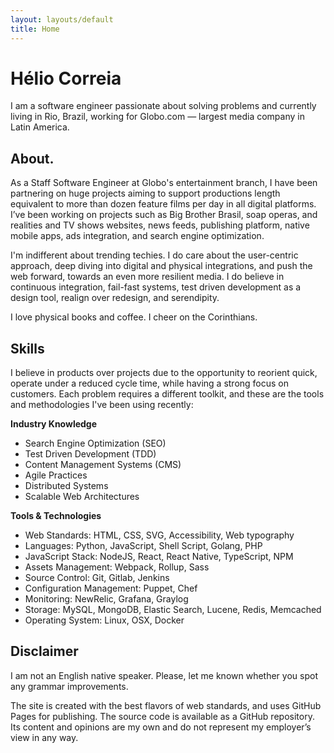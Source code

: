 ```yaml
---
layout: layouts/default
title: Home
---
```


# Hélio Correia

I am a software engineer passionate about solving problems and currently living in Rio, Brazil, working for Globo.com — largest media company in Latin America.

## About.

As a Staff Software Engineer at Globo's entertainment branch, I have been partnering on huge projects aiming to support productions length equivalent to more than dozen feature films per day in all digital platforms. I’ve been working on projects such as Big Brother Brasil, soap operas, and realities and TV shows websites, news feeds, publishing platform, native mobile apps, ads integration, and search engine optimization.

I'm indifferent about trending techies. I do care about the user-centric approach, deep diving into digital and physical integrations, and push the web forward, towards an even more resilient media. I do believe in continuous integration, fail-fast systems, test driven development as a design tool, realign over redesign, and serendipity.

I love physical books and coffee. I cheer on the Corinthians.

## Skills

I believe in products over projects due to the opportunity to reorient quick, operate under a reduced cycle time, while having a strong focus on customers. Each problem requires a different toolkit, and these are the tools and methodologies I've been using recently:

__Industry Knowledge__

* Search Engine Optimization (SEO)
* Test Driven Development (TDD)
* Content Management Systems (CMS)
* Agile Practices
* Distributed Systems
* Scalable Web Architectures

__Tools & Technologies__

* Web Standards: HTML, CSS, SVG, Accessibility, Web typography
* Languages: Python, JavaScript, Shell Script, Golang, PHP
* JavaScript Stack: NodeJS, React, React Native, TypeScript, NPM
* Assets Management: Webpack, Rollup, Sass
* Source Control: Git, Gitlab, Jenkins
* Configuration Management: Puppet, Chef
* Monitoring: NewRelic, Grafana, Graylog
* Storage: MySQL, MongoDB, Elastic Search, Lucene, Redis, Memcached
* Operating System: Linux, OSX, Docker

## Disclaimer

I am not an English native speaker. Please, let me known whether you spot any grammar improvements.

The site is created with the best flavors of web standards, and uses GitHub Pages for publishing. The source code is available as a GitHub repository. Its content and opinions are my own and do not represent my employer’s view in any way.
